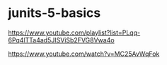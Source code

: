 # junits-5-basics

https://www.youtube.com/playlist?list=PLqq-6Pq4lTTa4ad5JISViSb2FVG8Vwa4o

https://www.youtube.com/watch?v=MC25AvWqFok
